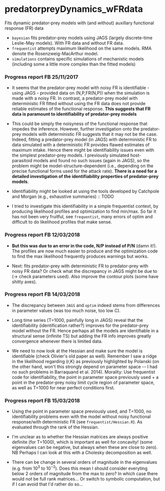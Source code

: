 # predatorpreyDynamics_wFRdata
Fits dynamic predator-prey models with (and without) auxillary functional response (FR) data

* ``bayesian`` fits predator-prey models using JAGS (largely discrete-time Leslie-May models). With FR data and without FR data. 
* ``frequentist`` attempts maximum likelihood on the same models. RMA denote the Rosenzweig-MacArthur model. 
* ``simulations`` contains specific simulations of mechanistic models (including some a little more complex than the fitted models)

### Progress report FB 25/11/2017

* It seems that the predator-prey model with noisy FR is identifiable - using JAGS - provided data on (N,P,FR(N,P)) when the simulation is made with a noisy FR. In contrast, a predator-prey model with deterministic FR fitted without using the FR data does not provide reliable estimates of the functional response. **This suggests that FR data is paramount to identifiability of predator-prey models**

* This could be simply the noisyness of the functional response that impedes the inference. However, further investigation onto the predator-prey models with deterministic FR suggests that it may not be the case. Indeed, fitting a predator-prey model (in JAGS) with deterministic FR to data simulated with a deterministic FR provides flawed estimates of maximum intake. Hence there might be identifiability issues even with the simplest predator-prey models. I previously simulated host-parasitoid models and found no such issues (again in JAGS), so the problem might be model-structure-dependent (i.e., depending on the precise functional forms used for the attack rate). **There is a need for a detailed investigation of the identifiability properties of predator-prey models**. 

* Identifiability might be looked at using the tools developed by Catchpole and Morgan (e.g., exhaustive summaries) :: TODO

* I tried to investigate this identifiability in a simple frequentist context, by producing likelihood profiles and optimization to find min/max. So far it has not been very fruitful, see ``frequentist``, many errors of optim and difficult to do likelihood profiles that make sense. 

### Progress report FB 12/03/2018

* **But this was due to an error in the code, N/P instead of P/N** (damn it!). The profiles are now much easier to produce and the optimization code to find the max likelihood frequently produces warnings but works. 

* Next: fits predator-prey with deterministic FR to predator-prey with noisy FR data? Or check what the discrepancy in JAGS might be due to (-> check parameters used). Also improve the contour plots (some have shitty axes). 

### Progress report FB 14/03/2018

* The discrepancy between ``JAGS`` and ``optim`` indeed stems from differences in parameter values (was too much noise, too low C). 

* Long time series (T=1000, painfully long in JAGS) reveal that the identifiability (identification rather?) improves for the predator-prey model without the FR. Hence perhaps all the models are identifiable in a structural sense (infinite TS) but adding the FR info improves greatly convergence whenever there is limited data. 

* We need to now look at the Hessian and make sure the model is identifiable (check Olivier's old paper as well). Remember I saw a ridge in the likelihood regarding (r,K) as previously highlighted by Polanski (on the other hand, won't this strongly depend on parameter space -- I had no such problems in Barraquand et al. 2014). Morality: Use frequentist code for identifiability, the point in parameter space previously used + a point in the predator-prey noisy limit cycle region of parameter space, as well as T=1000 for near perfect conditions first. 

### Progress report FB 15/03/2018

* Using the point in parameter space previously used, and T=1000, no identifiability problems even with the model without noisy functional response/with deterministic FR (see ``frequentist/Hessian.R``). As evaluated through the rank of the Hessian. 

* I'm unclear as to whether the Hessian matrices are always positive definite (for T=1000), which is important as well for concavity! (some eigenvalues can be negative, but always when these are close to zero). NB Perhaps I can look at this with a Cholesky decomposition as well. 

* There can be change in several orders of magnitude in the eigenvalues (e.g. from $10^3$ to $10^{-2}$). Does this mean I should consider everyting below 2 orders of magnitude from the max to zero? In which case there would not be full rank matrices... Or switch to symbolic computation, but if I can avoid that I'd rather do so... 


